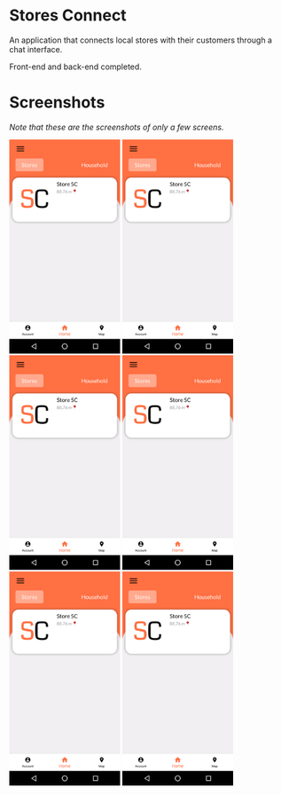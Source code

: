 # Stores Connect

An application that connects local stores with their customers through a chat interface. 

Front-end and back-end completed.

# Screenshots
*Note that these are the screenshots of only a few screens.*  

<img src="/screenshots/home.png" alt="home" width="200"/>
<img src="/screenshots/home.png" alt="auth" width="200"/>
<img src="/screenshots/home.png" alt="chat" width="200"/>
<img src="/screenshots/home.png" alt="account" width="200"/>
<img src="/screenshots/home.png" alt="seller_account" width="200"/>
<img src="/screenshots/home.png" alt="seller_account_details" width="200"/>
